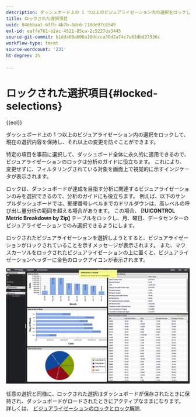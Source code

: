 ```yaml
---
description: ダッシュボード上の 1 つ以上のビジュアライゼーション内の選択をロックして、現在の選択内容を保持し、それ以上の変更を防ぐことができます。
title: ロックされた選択項目
uuid: 0466baa1-6ffb-4b7b-8dc6-118de97c8549
exl-id: eaffe761-b2ac-4521-85ca-2c5227da3445
source-git-commit: b1dda69a606a16dccca30d2a74c7e63dbd27936c
workflow-type: tm+mt
source-wordcount: '231'
ht-degree: 1%

---
```


# ロックされた選択項目{#locked-selections}

{{eol}}

ダッシュボード上の 1 つ以上のビジュアライゼーション内の選択をロックして、現在の選択内容を保持し、それ以上の変更を防ぐことができます。

特定の項目を事前に選択して、ダッシュボード全体に永久的に適用できるので、ビジュアライゼーションのロックは分析のガイドに役立ちます。 これにより、変更せずに、フィルタリングされている対象を画面上で視覚的に示すインジケータが表示されます。

ロックは、ダッシュボードが達成を目指す分析に関連するビジュアライゼーションのみを選択できるので、分析のガイドにも役立ちます。 例えば、以下のサンプルダッシュボードでは、郵便番号レベルまでのドリルダウンは、高レベルの呼び出し量分析の範囲を超える場合があります。 この場合、 **[!UICONTROL Metric Breakdown by Zip]** テーブルをロックし、月、曜日、データセンターのビジュアライゼーションでのみ選択できるようにします。

ロックされたビジュアライゼーションを選択しようとすると、ビジュアライゼーションがロックされていることを示すメッセージが表示されます。 また、マウスカーソルをロックされたビジュアライゼーションの上に置くと、ビジュアライゼーションヘッダーに金色のロックアイコンが表示されます。

![](assets/selection_locked.png)

任意の選択と同様に、ロックされた選択はダッシュボードが保存されたときに保持され、ダッシュボードがロードされたときにアクティブなままになります。 詳しくは、 [ビジュアライゼーションのロックとロック解除](../../../home/c-adobe-data-workbench-dashboard/c-visualizations/c-manipulating-visualizations/c-locking-and-unlocking-visualizations.md#concept-9215bcdd5bb44dee8d92ef0cc82f44d2).
